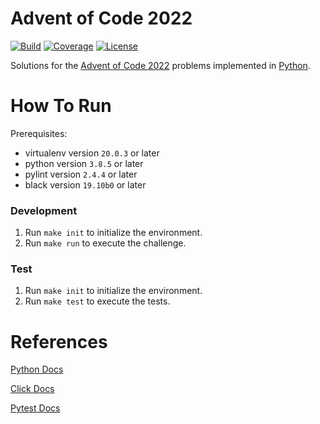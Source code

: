 # Advent of Code 2022
[![Build](https://img.shields.io/github/actions/workflow/status/tomdewildt/advent-of-code-2022/ci.yml?branch=master)](https://github.com/tomdewildt/advent-of-code-2022/actions/workflows/ci.yml)
[![Coverage](https://img.shields.io/codecov/c/gh/tomdewildt/advent-of-code-2022)](https://codecov.io/gh/tomdewildt/advent-of-code-2022)
[![License](https://img.shields.io/github/license/tomdewildt/advent-of-code-2022)](https://github.com/tomdewildt/advent-of-code-2022/blob/master/LICENSE)

Solutions for the [Advent of Code 2022](https://adventofcode.com/2022) problems implemented in [Python](https://www.python.org/).

# How To Run

Prerequisites:
* virtualenv version ```20.0.3``` or later
* python version ```3.8.5``` or later
* pylint version ```2.4.4``` or later
* black version ```19.10b0``` or later

### Development

1. Run ```make init``` to initialize the environment.
2. Run ```make run``` to execute the challenge.

### Test

1. Run ```make init``` to initialize the environment.
2. Run ```make test``` to execute the tests.

# References

[Python Docs](https://docs.python.org/3/)

[Click Docs](https://click.palletsprojects.com/en/8.1.x/)

[Pytest Docs](https://docs.pytest.org/en/latest/)

